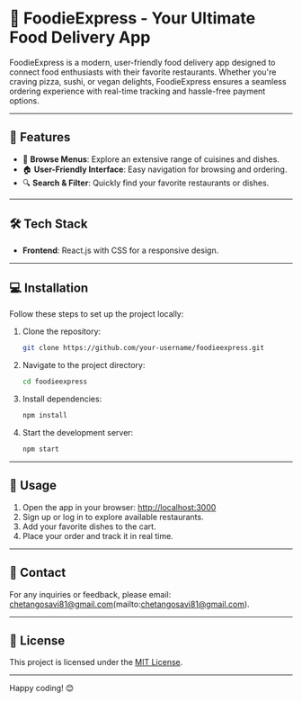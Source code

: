 # 🍔 FoodieExpress - Your Ultimate Food Delivery App

FoodieExpress is a modern, user-friendly food delivery app designed to connect food enthusiasts with their favorite restaurants. Whether you're craving pizza, sushi, or vegan delights, FoodieExpress ensures a seamless ordering experience with real-time tracking and hassle-free payment options.

---

## 🚀 Features
- 🛒 **Browse Menus**: Explore an extensive range of cuisines and dishes.
- 🏠 **User-Friendly Interface**: Easy navigation for browsing and ordering.
- 🔍 **Search & Filter**: Quickly find your favorite restaurants or dishes.

---

## 🛠️ Tech Stack
- **Frontend**: React.js with CSS for a responsive design.
---

## 💻 Installation

Follow these steps to set up the project locally:

1. Clone the repository:
   ```bash
   git clone https://github.com/your-username/foodieexpress.git
   ```

2. Navigate to the project directory:
   ```bash
   cd foodieexpress
   ```

3. Install dependencies:
   ```bash
   npm install
   ```

4. Start the development server:
   ```bash
   npm start
   ```

---

## 📄 Usage
1. Open the app in your browser: [http://localhost:3000](http://localhost:3000)
2. Sign up or log in to explore available restaurants.
3. Add your favorite dishes to the cart.
4. Place your order and track it in real time.

---

## 📧 Contact
For any inquiries or feedback, please email: chetangosavi81@gmail.com(mailto:chetangosavi81@gmail.com).

---

## 📜 License
This project is licensed under the [MIT License](LICENSE).

---

Happy coding! 😊
